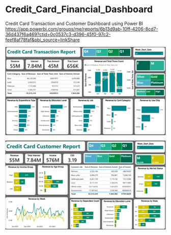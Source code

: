 # Credit_Card_Financial_Dashboard
Credit Card Transaction and Customer Dashboard using Power BI
https://app.powerbi.com/groups/me/reports/6b13d9ab-10ff-4206-8cd7-36d437f6a469?ctid=0c0537c3-d396-45f0-97c2-feef8af78faf&pbi_source=linkShare

![Dashboard Screenshot](https://github.com/ayush2888/Credit-Card-Transaction-Analysis/blob/main/Screenshot%202025-09-07%20212344.png?raw=true)


![Dashboard Sreenshot](https://github.com/ayush2888/Credit-Card-Transaction-Analysis/blob/main/Screenshot%202025-09-07%20212433.png?raw=true)

